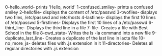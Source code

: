 0-hello_world- prints 'Hello, world'
1-confused_smiley- prints a confused smiley
2-hellofile- displays the content of /etc/passwd
3-twofiles- displays two files, /etc/passwd and /etc/hosts
4-lastlines- displays the first 10 lines of /etc/passwd
5-firstlines- Displays the first 10 lines of a /etc/passwd
6-third_line- Displays the third line in a file
7-file- Creates a file with Best School in the file
8-cwd_state- Writes the ls -la command into a new file
9-duplicate_last_line- Creates a duplicate of the last line in iacta file
10-no_more_js- deletes files with .js extension in it
11-directories- Deletes all regular directories with .js extension

